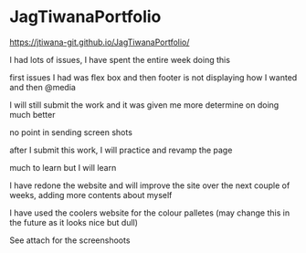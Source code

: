 # JagTiwanaPortfolio

https://jtiwana-git.github.io/JagTiwanaPortfolio/

I had lots of issues, I have spent the entire week doing this

first issues I had was flex box and then footer is not displaying how I wanted and then @media

I will still submit the work and it was given me more determine on doing much better

no point in sending screen shots

after I submit this work, I will practice and revamp the page 

much to learn but I will learn


I have redone the website and will improve the site over the next couple of weeks, adding more contents about myself

I have used the coolers website for the colour palletes (may change this in the future as it looks nice but dull)

See attach for the screenshoots 








